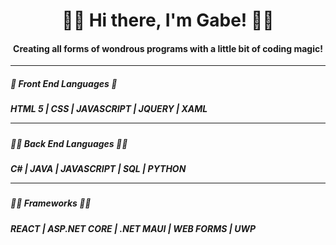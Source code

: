<h1 align="center" color="blue"> 🐱‍👤 Hi there, I'm Gabe! 🧙‍♂️ </h1>

<h4 align="center"> Creating all forms of wondrous programs with a little bit of coding magic! </h4>
<hr/>
<h5> 🎨 Front End Languages 🎨 <h5/>
  <span> HTML 5 | CSS | JAVASCRIPT | JQUERY | XAML </span>
<hr/>
<h5> 👨‍💻 Back End Languages 👨‍💻 <h5/>
  <span> C# | JAVA | JAVASCRIPT | SQL | PYTHON </span>
 <hr/>
<h5> 👨‍💻 Frameworks 👨‍💻 <h5/>
  <span> REACT | ASP.NET CORE | .NET MAUI | WEB FORMS | UWP </span>
<!--
**GabeTehWizard/GabeTehWizard** is a ✨ _special_ ✨ repository because its `README.md` (this file) appears on your GitHub profile.

Here are some ideas to get you started:

- 🔭 I’m currently working on ...
- 🌱 I’m currently learning ...
- 👯 I’m looking to collaborate on ...
- 🤔 I’m looking for help with ...
- 💬 Ask me about ...
- 📫 How to reach me: ...
- 😄 Pronouns: ...
- ⚡ Fun fact: ...
-->

